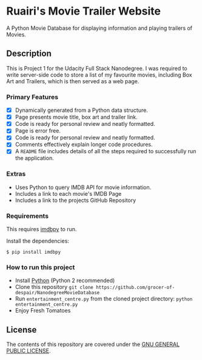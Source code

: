 # Ruairi's Movie Trailer Website
A Python Movie Database for displaying information and playing trailers of Movies.

## Description
This is Project 1 for the Udacity Full Stack Nanodegree. I was required to write server-side code to store a list of my favourite movies, including Box Art and Trailers, which is then served as a web page.

### Primary Features
- [x] Dynamically generated from a Python data structure.
- [x] Page presents movie title, box art and trailer link.
- [x] Code is ready for personal review and neatly formatted.
- [x] Page is error free.
- [x] Code is ready for personal review and neatly formatted.
- [x] Comments effectively explain longer code procedures.
- [x] A `README` file includes details of all the steps required to successfully run the application.

### Extras
- Uses Python to query IMDB API for movie information.
- Includes a link to each movie's IMDB Page
- Includes a link to the projects GitHub Repository

### Requirements
This requires [imdbpy](https://http://imdbpy.sourceforge.net/support.html) to run.

Install the dependencies:

```
$ pip install imdbpy
```

### How to run this project
 * Install [Python](https://www.python.org/) (Python 2 recommended)
 * Clone this repository `git clone https://github.com/grocer-of-despair/NanodegreeMovieDatabase`
 * Run `entertainment_centre.py` from the cloned project directory: `python entertainment_centre.py`
 * Enjoy Fresh Tomatoes

## License
The contents of this repository are covered under the [GNU GENERAL PUBLIC LICENSE](LICENSE.txt).
